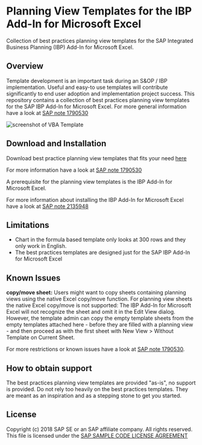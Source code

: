 # Planning View Templates for the IBP Add-In for Microsoft Excel
Collection of best practices planning view templates for the SAP Integrated Business Planning (IBP) Add-In for Microsoft Excel.

## Overview
Template development is an important task during an S&OP / IBP implementation. Useful and easy-to use templates will contribute significantly to end user adoption and implementation project success. This repository contains a collection of best practices planning view templates for the SAP IBP Add-In for Microsoft Excel.
For more general information have a look at [SAP note 1790530](https://launchpad.support.sap.com/#/notes/1790530)

![screenshot of VBA Template](https://github.com/SAP/integrated-business-planning-excel-add-in-templates/blob/master/media/screenshot.png "screenshot of a VBA Template")

## Download and Installation
Download best practice planning view templates that fits your need [here](https://github.com/SAP/integrated-business-planning-excel-add-in-templates/archive/master.zip)

For more information have a look at [SAP note 1790530](https://launchpad.support.sap.com/#/notes/1790530)

A prerequisite for the planning view templates is the IBP Add-In for Microsoft Excel. 

For more information about installing the IBP Add-In for Microsoft Excel have a look at [SAP note 2135948](https://launchpad.support.sap.com/#/notes/2135948)

## Limitations
* Chart in the formula based template only looks at 300 rows and they only work in English.
* The best practices templates are designed just for the SAP IBP Add-In for Microsoft Excel

## Known Issues
**copy/move sheet:**
Users might want to copy sheets containing planning views using the native Excel copy/move function. For planning view sheets the native Excel copy/move is not supported: The IBP Add-In for Microsoft Excel will not recognize the sheet and omit it in the Edit View dialog. However, the template admin can copy the empty template sheets from the empty templates attached here - before they are filled with a planning view - and then proceed as with the first sheet with New View > Without Template on Current Sheet.

For more restrictions or known issues have a look at [SAP note 1790530](https://launchpad.support.sap.com/#/notes/1790530).

## How to obtain support
The best practices planning view templates are provided "as-is", no support is provided.
Do not rely too heavily on the best practices templates. They are meant as an inspiration and as a stepping stone to get you started.

## License
Copyright (c) 2018 SAP SE or an SAP affiliate company. All rights reserved.
This file is licensed under the [SAP SAMPLE CODE LICENSE AGREEMENT](https://github.com/SAP/integrated-business-planning-excel-add-in-templates/blob/master/LICENSE)
